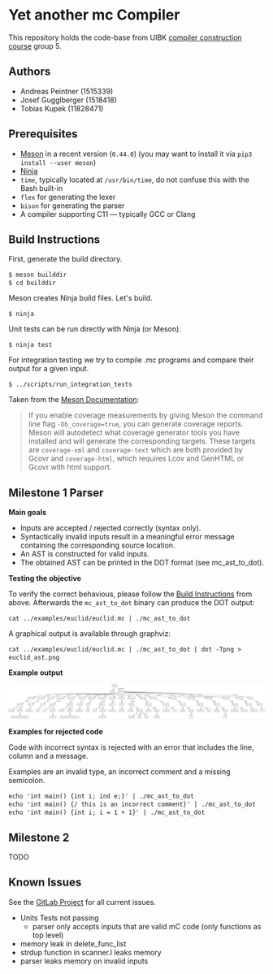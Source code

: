 # Yet another mc Compiler

This repository holds the code-base from UIBK [compiler construction course](https://git.uibk.ac.at/c7031162/703602-Compiler-Construction) group 5.

## Authors
- Andreas Peintner (1515339)
- Josef Gugglberger (1518418)
- Tobias Kupek (11828471)

## Prerequisites

- [Meson](http://mesonbuild.com/) in a recent version (`0.44.0`)
  (you may want to install it via `pip3 install --user meson`)
- [Ninja](https://ninja-build.org/)
- `time`, typically located at `/usr/bin/time`, do not confuse this with the Bash built-in
- `flex` for generating the lexer
- `bison` for generating the parser
- A compiler supporting C11 — typically GCC or Clang

## Build Instructions

First, generate the build directory.

    $ meson builddir
    $ cd builddir

Meson creates Ninja build files.
Let's build.

    $ ninja

Unit tests can be run directly with Ninja (or Meson).

    $ ninja test

For integration testing we try to compile .mc programs and compare their output for a given input.

    $ ../scripts/run_integration_tests

Taken from the [Meson Documentation](https://mesonbuild.com/Unit-tests.html#coverage):

> If you enable coverage measurements by giving Meson the command line flag `-Db_coverage=true`, you can generate coverage reports.
> Meson will autodetect what coverage generator tools you have installed and will generate the corresponding targets.
> These targets are `coverage-xml` and `coverage-text` which are both provided by Gcovr and `coverage-html`, which requires Lcov and GenHTML or Gcovr with html support.

## Milestone 1 Parser

__Main goals__

- Inputs are accepted / rejected correctly (syntax only).
- Syntactically invalid inputs result in a meaningful error message containing the corresponding source location.
- An AST is constructed for valid inputs.
- The obtained AST can be printed in the DOT format (see mc_ast_to_dot).

__Testing the objective__

To verify the correct behavious, please follow the [Build Instructions](#build-instructions) from above.
Afterwards the `mc_ast_to_dot` binary can produce the DOT output:

```
cat ../examples/euclid/euclid.mc | ./mc_ast_to_dot
```

A graphical output is available through graphviz:

```
cat ../examples/euclid/euclid.mc | ./mc_ast_to_dot | dot -Tpng > euclid_ast.png
```

__Example output__

![AST of euclid.mc](./docs/images/euclid_ast.png "AST of euclid.mc")

__Examples for rejected code__

Code with incorrect syntax is rejected with an error that includes the line, column and a message.

Examples are an invalid type, an incorrect comment and a missing semicolon.

```
echo 'int main() {int i; ind e;}' | ./mc_ast_to_dot
echo 'int main() {/ this is an incorrect comment}' | ./mc_ast_to_dot
echo 'int main() {int i; i = 1 + 1}' | ./mc_ast_to_dot
```


## Milestone 2

TODO

## Known Issues
See the [GitLab Project](https://git.uibk.ac.at/csas7462/theCompiler/issues?state=opened&label_name[]=BUG) for all current issues.

* Units Tests not passing
    * parser only accepts inputs that are valid mC code (only functions as top level)
* memory leak in delete_func_list
* strdup function in scanner.l leaks memory
* parser leaks memory on invalid inputs
